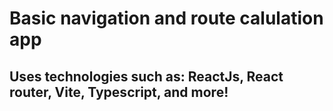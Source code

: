 # Basic navigation and route calulation app

## Uses technologies such as: ReactJs, React router, Vite, Typescript, and more!